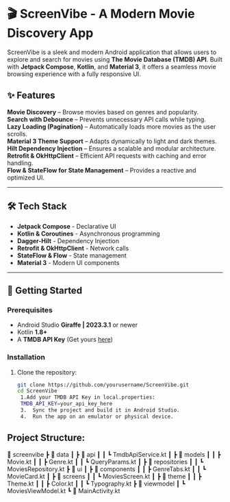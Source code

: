 # 🎬 ScreenVibe - A Modern Movie Discovery App

ScreenVibe is a sleek and modern Android application that allows users to explore and search for movies using **The Movie Database (TMDB) API**. Built with **Jetpack Compose**, **Kotlin**, and **Material 3**, it offers a seamless movie browsing experience with a fully responsive UI.

## ✨ Features
 **Movie Discovery** – Browse movies based on genres and popularity.  
 **Search with Debounce** – Prevents unnecessary API calls while typing.  
 **Lazy Loading (Pagination)** – Automatically loads more movies as the user scrolls.  
 **Material 3 Theme Support** – Adapts dynamically to light and dark themes.  
 **Hilt Dependency Injection** – Ensures a scalable and modular architecture.  
 **Retrofit & OkHttpClient** – Efficient API requests with caching and error handling.  
 **Flow & StateFlow for State Management** – Provides a reactive and optimized UI.  

---

## 🛠 Tech Stack
- **Jetpack Compose** - Declarative UI  
- **Kotlin & Coroutines** - Asynchronous programming  
- **Dagger-Hilt** - Dependency Injection  
- **Retrofit & OkHttpClient** - Network calls  
- **StateFlow & Flow** - State management  
- **Material 3** - Modern UI components  

---

## 🚀 Getting Started

### Prerequisites
- Android Studio **Giraffe | 2023.3.1** or newer  
- Kotlin **1.8+**  
- A **TMDB API Key** (Get yours [here](https://www.themoviedb.org/settings/api))  

### Installation
1. Clone the repository:  
   ```sh
   git clone https://github.com/yourusername/ScreenVibe.git
   cd ScreenVibe
	1.Add your TMDB API Key in local.properties:
    TMDB_API_KEY=your_api_key_here
	3.	Sync the project and build it in Android Studio.
	4.	Run the app on an emulator or physical device.

## Project Structure:
📂 screenvibe
 ┣ 📂 data
 ┃ ┣ 📂 api
 ┃ ┃ ┗ TmdbApiService.kt
 ┃ ┣ 📂 models
 ┃ ┃ ┣ Movie.kt
 ┃ ┃ ┣ Genre.kt
 ┃ ┃ ┗ QueryParams.kt
 ┃ ┣ 📂 repositories
 ┃ ┃ ┗ MoviesRepository.kt
 ┣ 📂 ui
 ┃ ┣ 📂 components
 ┃ ┃ ┣ GenreTabs.kt
 ┃ ┃ ┗ MovieCard.kt
 ┃ ┣ 📂 screens
 ┃ ┃ ┗ MoviesScreen.kt
 ┃ ┣ 📂 theme
 ┃ ┃ ┣ Theme.kt
 ┃ ┃ ┣ Color.kt
 ┃ ┃ ┗ Typography.kt
 ┣ 📂 viewmodel
 ┃ ┗ MoviesViewModel.kt
 ┗ 📄 MainActivity.kt
